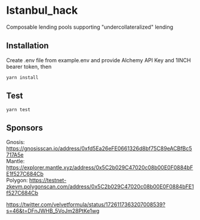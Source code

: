 # Istanbul_hack
Composable lending pools supporting "undercollateralized" lending

## Installation
Create .env file from example.env and provide Alchemy API Key and 1INCH bearer token, then
```
yarn install
``` 
## Test
```
yarn test
```
## Sponsors
Gnosis: https://gnosisscan.io/address/0xfd5Ea26eFE0661326d8bf75C89eACBfBc5717A5e  
Mantle: https://explorer.mantle.xyz/address/0x5C2b029C47020c08b00E0F0884bFE1f527C684Cb  
Polygon: https://testnet-zkevm.polygonscan.com/address/0x5C2b029C47020c08b00E0F0884bFE1f527C684Cb

https://twitter.com/velvetformula/status/1726117363207008539?s=46&t=DFnJWHB_5VoJm28PtKe1wg
